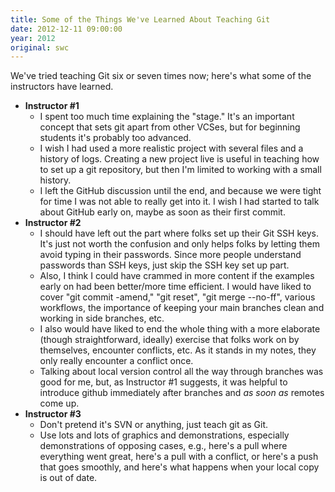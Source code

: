 ```yaml
---
title: Some of the Things We've Learned About Teaching Git
date: 2012-12-11 09:00:00
year: 2012
original: swc
---
```

<p>We've tried teaching Git six or seven times now; here's what some of the instructors have learned.</p>
<ul>
  <li><strong>Instructor #1</strong>
    <ul>
      <li>I spent too much time explaining the "stage." It's an important concept that sets git apart from other VCSes, but for beginning students it's probably too advanced.</li>
      <li>I wish I had used a more realistic project with several files and a history of logs. Creating a new project live is useful in teaching how to set up a git repository, but then I'm limited to working with a small history.</li>
      <li>I left the GitHub discussion until the end, and because we were tight for time I was not able to really get into it. I wish I had started to talk about GitHub early on, maybe as soon as their first commit.</li>
    </ul>
  </li>
  <li><strong>Instructor #2</strong>
    <ul>
      <li>I should have left out the part where folks set up their Git SSH keys. It's just not worth the confusion and only helps folks by letting them avoid typing in their passwords. Since more people understand passwords than SSH keys, just skip the SSH key set up part.</li>
      <li>Also, I think I could have crammed in more content if the examples early on had been better/more time efficient. I would have liked to cover "git commit -amend," "git reset", "git merge --no-ff", various workflows, the importance of keeping your main branches clean and working in side branches, etc.</li>
      <li>I also would have liked to end the whole thing with a more elaborate (though straightforward, ideally) exercise that folks work on by themselves, encounter conflicts, etc. As it stands in my notes, they only really encounter a conflict once.</li>
      <li>Talking about local version control all the way through branches was good for me, but, as Instructor #1 suggests, it was helpful to introduce github immediately after branches and <em>as soon as</em> remotes come up.</li>
    </ul>
  </li>
  <li><strong>Instructor #3</strong>
    <ul>
      <li>Don't pretend it's SVN or anything, just teach git as Git.</li>
      <li>Use lots and lots of graphics and demonstrations, especially demonstrations of opposing cases, e.g., here's a pull where everything went great, here's a pull with a conflict, or here's a push that goes smoothly, and here's what happens when your local copy is out of date.</li>
    </ul>
  </li>
</ul>
